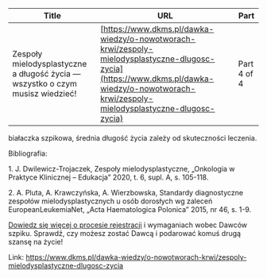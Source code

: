 | **Title**       | **URL**           | **Part**              |
|-----------------|-------------------|-----------------------|
| Zespoły mielodysplastyczne a długość życia — wszystko o czym musisz wiedzieć!         | [https://www.dkms.pl/dawka-wiedzy/o-nowotworach-krwi/zespoly-mielodysplastyczne-dlugosc-zycia](https://www.dkms.pl/dawka-wiedzy/o-nowotworach-krwi/zespoly-mielodysplastyczne-dlugosc-zycia)    | Part 4 of 4          |

 białaczka szpikowa, średnia długość życia zależy od skuteczności leczenia.


Bibliografia:


1\. J. Dwilewicz\-Trojaczek, Zespoły mielodysplastyczne, „Onkologia w Praktyce Klinicznej – Edukacja” 2020, t. 6, supl. A, s. 105\-118\.


2\. A. Pluta, A. Krawczyńska, A. Wierzbowska, Standardy diagnostyczne zespołów mielodysplastycznych u osób dorosłych wg zaleceń EuropeanLeukemiaNet, „Acta Haematologica Polonica” 2015, nr 46, s. 1\-9\.


[Dowiedz się więcej o procesie rejestracji](https://www.dkms.pl/dawka-wiedzy/o-rejestracji) i wymaganiach wobec Dawców szpiku. Sprawdź, czy możesz zostać Dawcą i podarować komuś drugą szansę na życie!



Link: https://www.dkms.pl/dawka-wiedzy/o-nowotworach-krwi/zespoly-mielodysplastyczne-dlugosc-zycia
